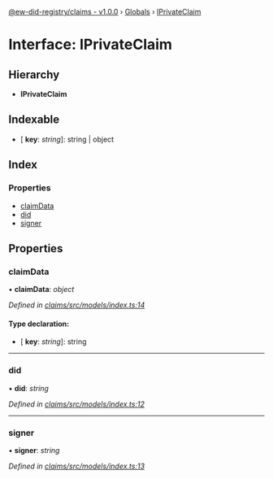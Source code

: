 [@ew-did-registry/claims - v1.0.0](../README.md) › [Globals](../globals.md) › [IPrivateClaim](iprivateclaim.md)

# Interface: IPrivateClaim

## Hierarchy

* **IPrivateClaim**

## Indexable

* \[ **key**: *string*\]: string | object

## Index

### Properties

* [claimData](iprivateclaim.md#claimdata)
* [did](iprivateclaim.md#did)
* [signer](iprivateclaim.md#signer)

## Properties

###  claimData

• **claimData**: *object*

*Defined in [claims/src/models/index.ts:14](https://github.com/energywebfoundation/ew-did-registry/blob/b17cc12/packages/claims/src/models/index.ts#L14)*

#### Type declaration:

* \[ **key**: *string*\]: string

___

###  did

• **did**: *string*

*Defined in [claims/src/models/index.ts:12](https://github.com/energywebfoundation/ew-did-registry/blob/b17cc12/packages/claims/src/models/index.ts#L12)*

___

###  signer

• **signer**: *string*

*Defined in [claims/src/models/index.ts:13](https://github.com/energywebfoundation/ew-did-registry/blob/b17cc12/packages/claims/src/models/index.ts#L13)*
